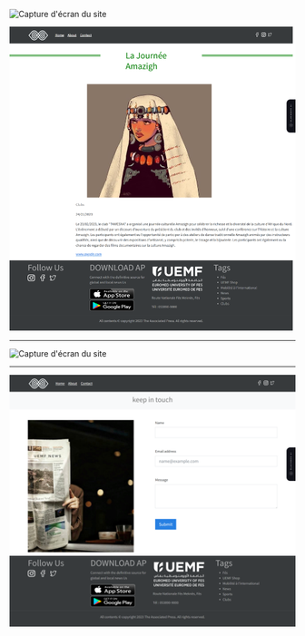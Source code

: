 
![Capture d'écran du site](https://github.com/souha-ila/MERN_App/blob/main/frontend/1.png)


![Capture d'écran du site](https://github.com/souha-ila/MERN_App/blob/main/frontend/2.png)

--------------
![Capture d'écran du site](https://github.com/souha-ila/MERN_App/blob/main/frontend/3.png)

-------------
![Capture d'écran du site](https://github.com/souha-ila/MERN_App/blob/main/frontend/4.png)


